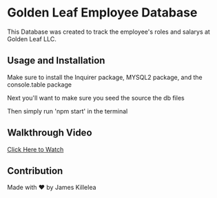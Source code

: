 # Golden Leaf Employee Database
This Database was created to track the employee's roles and salarys at Golden Leaf LLC.

## Usage and Installation
Make sure to install the Inquirer package, MYSQL2 package, and the console.table package

Next you'll want to make sure you seed the source the db files

Then simply run 'npm start' in the terminal

## Walkthrough Video
[Click Here to Watch](https://drive.google.com/file/d/1UUKRXelL_v92EkYfPUZt0DeWODLOGZ2W/view)

## Contribution 
Made with ❤️ by James Killelea